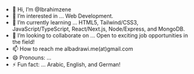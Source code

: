 - 👋 Hi, I’m @Ibrahimzene
- 👀 I’m interested in ... Web Development.
- 🌱 I’m currently learning ... HTML5, Tailwind/CSS3, JavaScript/TypeScript, React/Next.js, Node/Express, and MongoDB. 
- 💞️ I’m looking to collaborate on ... Open to exciting job opportunities in the field!
- 📫 How to reach me albadrawi.me(at)gmail.com
- 😄 Pronouns: ...
- ⚡ Fun fact: ... Arabic, English, and German!

<!---
Ibrahimzene/Ibrahimzene is a ✨ special ✨ repository because its `README.md` (this file) appears on your GitHub profile.
You can click the Preview link to take a look at your changes.
--->

